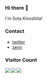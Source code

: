 ### Hi there 👋

I'm Sota Kinoshita!

### Contact
- [twitter](https://twitter.com/sota_kinoshita)
- [zenn](https://zenn.dev/kinoshita0923)

### Visitor Count
<img src="https://profile-counter.glitch.me/kinoshita0923/count.svg" >


<a href="https://github.com/kinoshita0923/github-readme-stats">
    <img align="left" src="https://github-readme-stats.vercel.app/api?username=kinoshita0923&theme=midnight-purple&conut_private=true" />
</a>

<a href="https://github.com/kinoshita0923/github-readme-stats">
    <img align="left" src="https://github-readme-stats.vercel.app/api/top-langs/?username=kinoshita0923&theme=midnight-purple&cont_private=true" />
</a>

